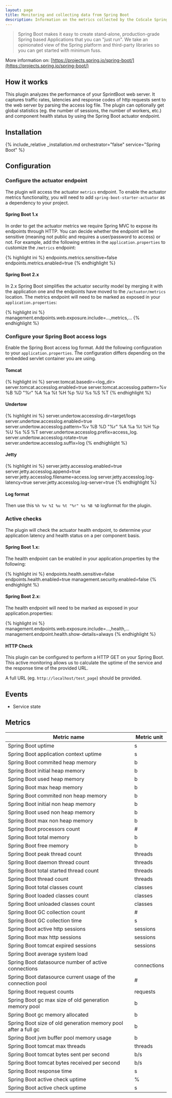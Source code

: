```yaml
---
layout: page
title: Monitoring and collecting data from Spring Boot
description: Information on the metrics collected by the CoScale Spring Boot plugin.
---
```


> Spring Boot makes it easy to create stand-alone, production-grade Spring based Applications that you can "just run". We take an opinionated view of the Spring platform and third-party libraries so you can get started with minimum fuss.

More information on: [https://projects.spring.io/spring-boot/](https://projects.spring.io/spring-boot/)

## How it works

This plugin analyzes the performance of your SprintBoot web server. It captures traffic rates, latencies and response codes of http requests sent to the web server by parsing the access log file. The plugin can optionally get global statistics (eg. the number of sessions, the number of workers, etc.) and component health status by using the Spring Boot actuator endpoint.

## Installation

{% include_relative _installation.md orchestrator="false" service="Spring Boot" %}

## Configuration

### Configure the actuator endpoint

The plugin will access the actuator `metrics` endpoint. To enable the actuator metrics functionality, you will need to add `spring-boot-starter-actuator` as a dependency to your project.

#### Spring Boot 1.x
In order to get the actuator metrics we require Spring MVC to expose its endpoints through HTTP. You can decide whether the endpoint will be sensitive (meaning not public and requires a user/password to access) or not. For example, add the following entries in the `application.properties` to customize the `/metrics` endpoint:

{% highlight ini %}
endpoints.metrics.sensitive=false
endpoints.metrics.enabled=true
{% endhighlight %}

#### Spring Boot 2.x

In 2.x Spring Boot simplifies the actuator security model by merging it with the application one and the endpoints have moved to the `/actuator/metrics` location. The metrics endpoint will need to be marked as exposed in your `application.properties`:

{% highlight ini %}
management.endpoints.web.exposure.include=...,metrics,...
{% endhighlight %}

### Configure your Spring Boot access logs

Enable the Spring Boot access log format. Add the following configuration to your `application.properties`. The configuration differs depending on the embedded servlet container you are using.

#### Tomcat

{% highlight ini %}
server.tomcat.basedir=<log_dir>
server.tomcat.accesslog.enabled=true
server.tomcat.accesslog.pattern=%v %B %D "%r" %A %a %t %H %p %U %s %S %T
{% endhighlight %}

#### Undertow

{% highlight ini %}
server.undertow.accesslog.dir=target/logs
server.undertow.accesslog.enabled=true
server.undertow.accesslog.pattern=%v %B %D "%r" %A %a %t %H %p %U %s %S %T
server.undertow.accesslog.prefix=access_log.
server.undertow.accesslog.rotate=true
server.undertow.accesslog.suffix=log
{% endhighlight %}

#### Jetty

{% highlight ini %}
server.jetty.accesslog.enabled=true
server.jetty.accesslog.append=true
server.jetty.accesslog.filename=access.log
server.jetty.accesslog.log-latency=true
server.jetty.accesslog.log-server=true
{% endhighlight %}

#### Log format

Then use this `%h %v %I %u %t "%r" %s %B %D` logformat for the plugin.

### Active checks

The plugin will check the actuator health endpoint, to determine your application latency and health status on a per component basis.

#### Spring Boot 1.x:
The health endpoint can be enabled in your application.properties by the following:

{% highlight ini %}
endpoints.health.sensitive=false
endpoints.health.enabled=true
management.security.enabled=false
{% endhighlight %}

#### Spring Boot 2.x:
The health endpoint will need to be marked as exposed in your application.properties:

{% highlight ini %}
management.endpoints.web.exposure.include=...,health,...
management.endpoint.health.show-details=always
{% endhighlight %}

#### HTTP Check

This plugin can be configured to perform a HTTP GET on your Spring Boot. This active monitoring allows us to calculate the uptime of the service and the response time of the provided URL.

A full URL (eg. `http://localhost/test_page`) should be provided.

## Events

* Service state

## Metrics

| Metric name                                           | Metric unit |
|-------------------------------------------------------|-------------|
| Spring Boot uptime | s
| Spring Boot application context uptime | s
| Spring Boot commited heap memory | b
| Spring Boot initial heap memory | b
| Spring Boot used heap memory | b
| Spring Boot max heap memory | b
| Spring Boot commited non heap memory | b
| Spring Boot initial non heap memory | b
| Spring Boot used non heap memory | b
| Spring Boot max non heap memory | b
| Spring Boot processors count | #
| Spring Boot total memory | b
| Spring Boot free memory | b
| Spring Boot peak thread count | threads
| Spring Boot daemon thread count | threads
| Spring Boot total started thread count | threads
| Spring Boot thread count | threads
| Spring Boot total classes count | classes
| Spring Boot loaded classes count | classes
| Spring Boot unloaded classes count | classes
| Spring Boot GC collection count | #
| Spring Boot GC collection time | s
| Spring Boot active http sessions | sessions
| Spring Boot max http sessions | sessions
| Spring Boot tomcat expired sessions | sessions
| Spring Boot average system load |
| Spring Boot datasource number of active connections | connections
| Spring Boot datasource current usage of the connection pool | #
| Spring Boot request counts | requests
| Spring Boot gc max size of old generation memory pool | b
| Spring Boot gc memory allocated | b
| Spring Boot size of old generation memory pool after a full gc | b
| Spring Boot jvm buffer pool memory usage | b
| Spring Boot tomcat max threads | threads
| Spring Boot tomcat bytes sent per second | b/s
| Spring Boot tomcat bytes received per second | b/s
| Spring Boot response time | s
| Spring Boot active check uptime | %
| Spring Boot active check uptime | s
